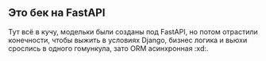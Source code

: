 ## Это бек на FastAPI

Тут всё в кучу, модельки были созданы под FastAPI, но потом отрастили конечности, 
чтобы выжить в условиях Django, бизнес логика и вьюхи срослись в одного гомункула, зато ORM асинхронная :xd:.

